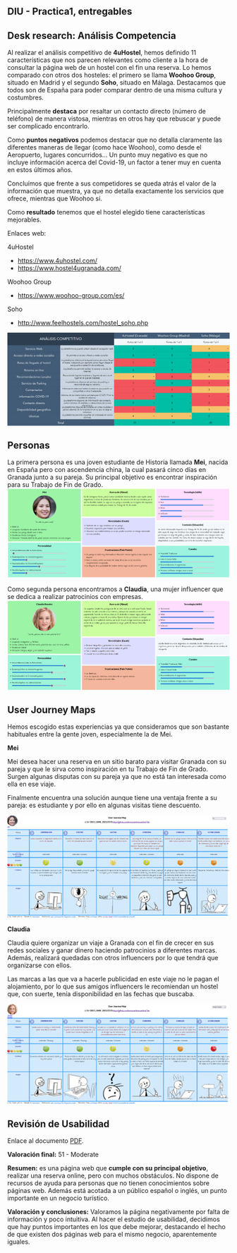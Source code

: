 ## DIU - Practica1, entregables


## Desk research: Análisis Competencia 

Al realizar el análisis competitivo de **4uHostel**, hemos definido 11 características que nos parecen relevantes como cliente a la hora de consultar la página web de un hostel con el fin una reserva.
Lo hemos comparado con otros dos hosteles: el primero se llama **Woohoo Group**, situado en Madrid y el segundo **Soho**, situado en Málaga. Destacamos que todos son de España para poder comparar dentro de una misma cultura y costumbres.

Principalmente **destaca** por resaltar un contacto directo (número de teléfono) de manera vistosa, mientras en otros hay que rebuscar y puede ser complicado encontrarlo. 

Como **puntos negativos** podemos destacar que no detalla claramente las diferentes maneras de llegar (como hace Woohoo), como desde el Aeropuerto, lugares concurridos… Un punto muy negativo es que no incluye información acerca del Covid-19, un factor a tener muy en cuenta en estos últimos años. 

Concluímos que frente a sus competidores se queda atrás el valor de la información que muestra, ya que no detalla exactamente los servicios que ofrece, mientras que Woohoo sí.

Como **resultado** tenemos que el hostel elegido tiene características mejorables.

Enlaces web:

4uHostel
- https://www.4uhostel.com/ 
- https://www.hostel4ugranada.com/

Woohoo Group
- https://www.woohoo-group.com/es/ 

Soho
- http://www.feelhostels.com/hostel_soho.php 



<img src="P1_AnalisisCompetitivo.PNG">


## Personas 

La primera persona es una joven estudiante de Historia llamada **Mei**, nacida en España pero con ascendencia china, la cual pasará cinco días en Granada junto a su pareja. Su principal objetivo es encontrar inspiración para su Trabajo de Fin de Grado.
<img src="PersonaMei.PNG">

Como segunda persona encontramos a **Claudia**, una mujer influencer que se dedica a realizar patrocinios con empresas. 
<img src="PersonaClaudia.PNG">

## User Journey Maps

Hemos escogido estas experiencias ya que consideramos que son bastante habituales entre la gente joven, especialmente la de Mei.

**Mei**

Mei desea hacer una reserva en un sitio barato para visitar Granada con su pareja y que le sirva como inspiración en tu Trabajo de Fin de Grado. Surgen algunas disputas con su pareja ya que no está tan interesada como ella en ese viaje.

Finalmente encuentra una solución aunque tiene una ventaja frente a su pareja: es estudiante y por ello en algunas visitas tiene descuento.

<img src="JourneyMei.PNG">

**Claudia**

Claudia quiere organizar un viaje a Granada con el fin de crecer en sus redes sociales y ganar dinero haciendo patrocinios a diferentes marcas. Además, realizará quedadas con otros influencers por lo que tendrá que organizarse con ellos. 

Las marcas a las que va a hacerle publicidad en este viaje no le pagan el alojamiento, por lo que sus amigos influencers le recomiendan un hostel que, con suerte, tenía disponibilidad en las fechas que buscaba.

<img src="JourneyClaudia.PNG">

## Revisión de Usabilidad 
Enlace al documento [PDF](RevisionUsabilidadLSMR.pdf).

**Valoración final:** 51 - Moderate

**Resumen:** es una página web que **cumple con su principal objetivo**, realizar una reserva online, pero con muchos obstáculos. No dispone de recursos de ayuda para personas que no tienen conocimientos sobre páginas web. Además está acotada a un público español o inglés, un punto importante en un negocio turístico.

**Valoración y conclusiones:** Valoramos la página negativamente por falta de información y poco intuitiva. Al hacer el estudio de usabilidad, decidimos que hay puntos importantes en los que debe mejorar, destacando el hecho de que existen dos páginas web para el mismo negocio, aparentemente iguales.
